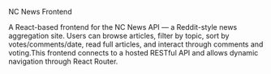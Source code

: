 NC News Frontend

A React-based frontend for the NC News API — a Reddit-style news aggregation site. Users can browse articles, filter by topic, sort by votes/comments/date, read full articles, and interact through comments and voting.This frontend connects to a hosted RESTful API and allows dynamic navigation through React Router.

